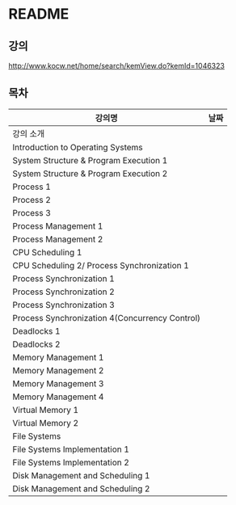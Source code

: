# README

## 강의

http://www.kocw.net/home/search/kemView.do?kemId=1046323



## 목차

| 강의명                                         | 날짜 |
| ---------------------------------------------- | ---- |
| 강의 소개                                      |      |
| Introduction to Operating Systems              |      |
| System Structure & Program Execution 1         |      |
| System Structure & Program Execution 2         |      |
| Process 1                                      |      |
| Process 2                                      |      |
| Process 3                                      |      |
| Process Management 1                           |      |
| Process Management 2                           |      |
| CPU Scheduling 1                               |      |
| CPU Scheduling 2/ Process Synchronization 1    |      |
| Process Synchronization 1                      |      |
| Process Synchronization 2                      |      |
| Process Synchronization 3                      |      |
| Process Synchronization 4(Concurrency Control) |      |
| Deadlocks 1                                    |      |
| Deadlocks 2                                    |      |
| Memory Management 1                            |      |
| Memory Management 2                            |      |
| Memory Management 3                            |      |
| Memory Management 4                            |      |
| Virtual Memory 1                               |      |
| Virtual Memory 2                               |      |
| File Systems                                   |      |
| File Systems Implementation 1                  |      |
| File Systems Implementation 2                  |      |
| Disk Management and Scheduling 1               |      |
| Disk Management and Scheduling 2               |      |



## 